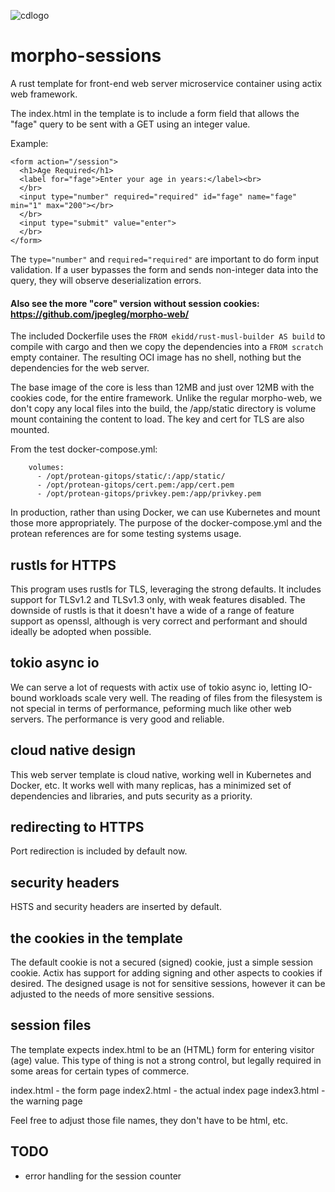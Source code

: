 ![cdlogo](https://carefuldata.com/images/cdlogo.png)

# morpho-sessions

A rust template for front-end web server microservice container using actix web framework.

The index.html in the template is to include a form field that allows the "fage" query to be sent with a GET using an integer value.

Example:

```
<form action="/session">
  <h1>Age Required</h1>
  <label for="fage">Enter your age in years:</label><br>
  </br>
  <input type="number" required="required" id="fage" name="fage" min="1" max="200"></br>
  </br>
  <input type="submit" value="enter">
  </br>
</form> 
```

The `type="number"` and `required="required"` are important to do form input validation. If a user bypasses the form and sends non-integer data into the query, they will observe deserialization errors.

#### Also see the more "core" version without session cookies: https://github.com/jpegleg/morpho-web/

The included Dockerfile uses the `FROM ekidd/rust-musl-builder AS build` to compile with cargo
and then we copy the dependencies into a `FROM scratch` empty container. The resulting OCI
image has no shell, nothing but the dependencies for the web server.

The base image of the core is less than 12MB and just over 12MB with the cookies code, for the entire framework.
Unlike the regular morpho-web, we don't copy any local files into the build, the /app/static directory is volume
mount containing the content to load. The key and cert for TLS are also mounted.

From the test docker-compose.yml:

```
    volumes:
      - /opt/protean-gitops/static/:/app/static/
      - /opt/protean-gitops/cert.pem:/app/cert.pem
      - /opt/protean-gitops/privkey.pem:/app/privkey.pem
```

In production, rather than using Docker, we can use Kubernetes and mount those more appropriately.
The purpose of the docker-compose.yml and the protean references are for some testing systems usage.

## rustls for HTTPS

This program uses rustls for TLS, leveraging the strong defaults. It includes support for TLSv1.2 and TLSv1.3 only,
with weak features disabled. The downside of rustls is that it doesn't have a wide of a range of feature support as openssl,
although is very correct and performant and should ideally be adopted when possible.

## tokio async io

We can serve a lot of requests with actix use of tokio async io, letting IO-bound workloads scale very well.
The reading of files from the filesystem is not special in terms of performance, peforming much like other
web servers. The performance is very good and reliable.

## cloud native design

This web server template is cloud native, working well in Kubernetes and Docker, etc.
It works well with many replicas, has a minimized set of dependencies and libraries,
and puts security as a priority.

## redirecting to HTTPS

Port redirection is included by default now.

## security headers

HSTS and security headers are inserted by default.

## the cookies in the template

The default cookie is not a secured (signed) cookie, just a simple session cookie. Actix has support for adding signing and other aspects to cookies if desired. The designed usage is not for sensitive sessions, however it can be adjusted to the needs of more sensitive sessions.

## session files

The template expects index.html to be an (HTML) form for entering visitor (age) value. This type of thing is not a strong control, but legally required in some areas for certain types of commerce.

index.html - the form page
index2.html - the actual index page
index3.html - the warning page

Feel free to adjust those file names, they don't have to be html, etc.

## TODO

- error handling for the session counter

